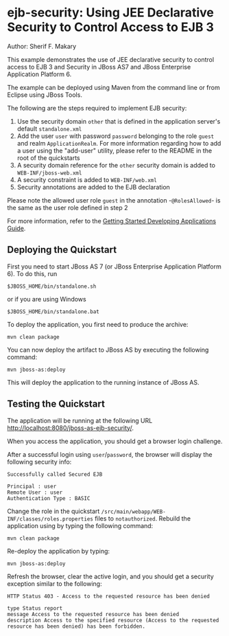 ejb-security:  Using JEE Declarative Security to Control Access to EJB 3
====================
Author: Sherif F. Makary

This example demonstrates the use of JEE declarative security to control access to EJB 3 and Security in JBoss AS7 and JBoss Enterprise Application Platform 6.

The example can be deployed using Maven from the command line or from Eclipse using JBoss Tools.

The following are the steps required to implement EJB security:

1. Use the security domain `other` that is defined in the application server's default `standalone.xml`
2. Add the user `user` with password `password` belonging to the role `guest` and realm `ApplicationRealm`. For more information regarding how to add a user using the "add-user" utility, please refer to the README in the root of the quickstarts 
3. A security domain reference for the `other` security domain is added to `WEB-INF/jboss-web.xml`  
4. A security constraint is added to `WEB-INF/web.xml` 
5. Security annotations are added to the EJB declaration

Please note the allowed user role `guest` in the annotation -`@RolesAllowed`- is the same as the user role defined in step 2

For more information, refer to the  [Getting Started Developing Applications Guide](https://docs.jboss.org/author/display/AS71/Getting+Started+Developing+Applications+Guide).


## Deploying the Quickstart

First you need to start JBoss AS 7 (or JBoss Enterprise Application Platform 6). To do this, run

    $JBOSS_HOME/bin/standalone.sh

or if you are using Windows

    $JBOSS_HOME/bin/standalone.bat

To deploy the application, you first need to produce the archive:

    mvn clean package


You can now deploy the artifact to JBoss AS by executing the following command:

    mvn jboss-as:deploy

This will deploy the application to the running instance of JBoss AS.

## Testing the Quickstart

The application will be running at the following URL <http://localhost:8080/jboss-as-ejb-security/>.

When you access the application, you should get a browser login challenge.

After a successful login using `user`/`password`, the browser will display the following security info:

    Successfully called Secured EJB

    Principal : user
    Remote User : user
    Authentication Type : BASIC

Change the role in the quickstart `/src/main/webapp/WEB-INF/classes/roles.properties` files to `notauthorized`. 
Rebuild the application using by typing the following command:

    mvn clean package

Re-deploy the application by typing:

    mvn jboss-as:deploy

Refresh the browser, clear the active login, and you should get a security exception similar to the following: 

    HTTP Status 403 - Access to the requested resource has been denied

    type Status report
    message Access to the requested resource has been denied
    description Access to the specified resource (Access to the requested resource has been denied) has been forbidden.
